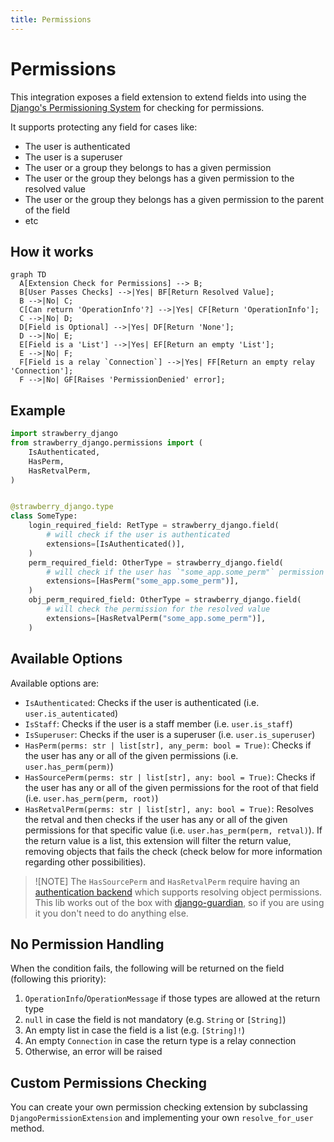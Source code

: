 ```yaml
---
title: Permissions
---
```


# Permissions

This integration exposes a field extension to extend fields into using the
[Django's Permissioning System](https://docs.djangoproject.com/en/4.2/topics/auth/default/)
for checking for permissions.

It supports protecting any field for cases like:

- The user is authenticated
- The user is a superuser
- The user or a group they belongs to has a given permission
- The user or the group they belongs has a given permission to the resolved value
- The user or the group they belongs has a given permission to the parent of the field
- etc

## How it works

```mermaid
graph TD
  A[Extension Check for Permissions] --> B;
  B[User Passes Checks] -->|Yes| BF[Return Resolved Value];
  B -->|No| C;
  C[Can return 'OperationInfo'?] -->|Yes| CF[Return 'OperationInfo'];
  C -->|No| D;
  D[Field is Optional] -->|Yes| DF[Return 'None'];
  D -->|No| E;
  E[Field is a 'List'] -->|Yes| EF[Return an empty 'List'];
  E -->|No| F;
  F[Field is a relay `Connection`] -->|Yes| FF[Return an empty relay 'Connection'];
  F -->|No| GF[Raises 'PermissionDenied' error];
```

## Example

```python title="types.py"
import strawberry_django
from strawberry_django.permissions import (
    IsAuthenticated,
    HasPerm,
    HasRetvalPerm,
)


@strawberry_django.type
class SomeType:
    login_required_field: RetType = strawberry_django.field(
        # will check if the user is authenticated
        extensions=[IsAuthenticated()],
    )
    perm_required_field: OtherType = strawberry_django.field(
        # will check if the user has `"some_app.some_perm"` permission
        extensions=[HasPerm("some_app.some_perm")],
    )
    obj_perm_required_field: OtherType = strawberry_django.field(
        # will check the permission for the resolved value
        extensions=[HasRetvalPerm("some_app.some_perm")],
    )
```

## Available Options

Available options are:

- `IsAuthenticated`: Checks if the user is authenticated (i.e. `user.is_autenticated`)
- `IsStaff`: Checks if the user is a staff member (i.e. `user.is_staff`)
- `IsSuperuser`: Checks if the user is a superuser (i.e. `user.is_superuser`)
- `HasPerm(perms: str | list[str], any_perm: bool = True)`: Checks if the user has any or all of
  the given permissions (i.e. `user.has_perm(perm)`)
- `HasSourcePerm(perms: str | list[str], any: bool = True)`: Checks if the user has any or all
  of the given permissions for the root of that field (i.e. `user.has_perm(perm, root)`)
- `HasRetvalPerm(perms: str | list[str], any: bool = True)`: Resolves the retval and then
  checks if the user has any or all of the given permissions for that specific value
  (i.e. `user.has_perm(perm, retval)`). If the return value is a list, this extension
  will filter the return value, removing objects that fails the check (check below for more
  information regarding other possibilities).

> ![NOTE]
> The `HasSourcePerm` and `HasRetvalPerm` require having an
> [authentication backend](https://docs.djangoproject.com/en/4.2/topics/auth/customizing/)
> which supports resolving object permissions. This lib works out of the box with
> [django-guardian](https://django-guardian.readthedocs.io/en/stable/), so if you are
> using it you don't need to do anything else.

## No Permission Handling

When the condition fails, the following will be returned on the field (following this priority):

1. `OperationInfo`/`OperationMessage` if those types are allowed at the return type
2. `null` in case the field is not mandatory (e.g. `String` or `[String]`)
3. An empty list in case the field is a list (e.g. `[String]!`)
4. An empty `Connection` in case the return type is a relay connection
5. Otherwise, an error will be raised

## Custom Permissions Checking

You can create your own permission checking extension by subclassing
`DjangoPermissionExtension` and implementing your own `resolve_for_user` method.
